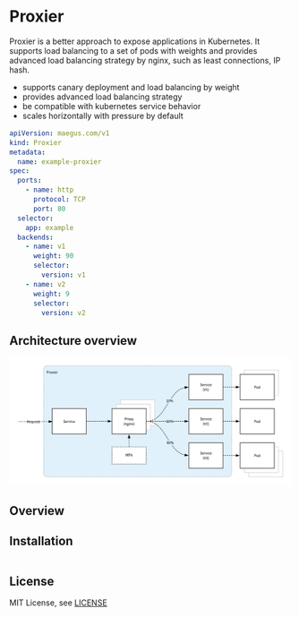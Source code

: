 # Proxier

Proxier is a better approach to expose applications in Kubernetes. It supports load balancing to a set of pods with weights and provides advanced load balancing strategy by nginx, such as least connections, IP hash.

+ supports canary deployment and load balancing by weight
+ provides advanced load balancing strategy
+ be compatible with kubernetes service behavior
+ scales horizontally with pressure by default

```yaml
apiVersion: maegus.com/v1
kind: Proxier
metadata:
  name: example-proxier
spec:
  ports:
    - name: http
      protocol: TCP
      port: 80
  selector:
    app: example
  backends:
    - name: v1
      weight: 90
      selector:
        version: v1
    - name: v2
      weight: 9
      selector:
        version: v2
```

## Architecture overview

![proxier-architecture](./images/proxier-architecture.png)

## Overview

## Installation

```
```

## License

MIT License, see [LICENSE](./LICENSE)
